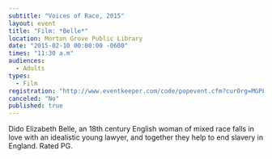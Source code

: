 ```yaml
---
subtitle: "Voices of Race, 2015"
layout: event
title: "Film: *Belle*"
location: Morton Grove Public Library
date: "2015-02-10 00:00:00 -0600"
times: "11:30 a.m"
audiences: 
  - Adults
types: 
  - Film
registration: "http://www.eventkeeper.com/code/popevent.cfm?curOrg=MGPL&curApp=events&eID=3715760&thisDate=NO_DATE"
canceled: "No"
published: true
---
```


Dido Elizabeth Belle, an 18th century English woman of mixed race falls in love with an idealistic young lawyer, and together they help to end slavery in England. Rated PG.